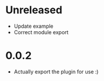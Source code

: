 # Unreleased

- Update example
- Correct module export

# 0.0.2

- Actually export the plugin for use :)